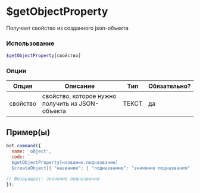 
# $getObjectProperty

Получает свойство из созданного json-объекта

### Использование
 
```php
$getObjectProperty[свойство]
```

### Опции


| Опция | Описание | Тип | Обязательно? |
|--------|-------------|------|----------|
| свойствo | свойство, которое нужно получить из JSON-объекта  | ТЕКСТ | да |


## Пример(ы)

```javascript
bot.command({
  name: 'object',
  code: `
  $getObjectProperty[название.подназвание]
  $createObject[{ "название": { "подназвание": "значение подназвания" }, "название2": "значение"}]
  `
// Возвращает: значение подназвания
});
```
